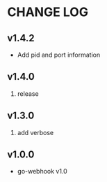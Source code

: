 # CHANGE LOG

## v1.4.2
- Add pid and port information

## v1.4.0
1. release

## v1.3.0
1. add verbose 

## v1.0.0
- go-webhook v1.0